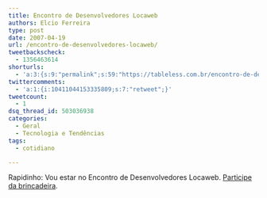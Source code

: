 ```yaml
---
title: Encontro de Desenvolvedores Locaweb
authors: Elcio Ferreira
type: post
date: 2007-04-19
url: /encontro-de-desenvolvedores-locaweb/
tweetbackscheck:
  - 1356463614
shorturls:
  - 'a:3:{s:9:"permalink";s:59:"https://tableless.com.br/encontro-de-desenvolvedores-locaweb";s:7:"tinyurl";s:26:"https://tinyurl.com/3jb5u72";s:4:"isgd";s:19:"https://is.gd/SHTRfD";}'
twittercomments:
  - 'a:1:{i:10411044153335809;s:7:"retweet";}'
tweetcount:
  - 1
dsq_thread_id: 503036938
categories:
  - Geral
  - Tecnologia e Tendências
tags:
  - cotidiano

---
```

Rapidinho: Vou estar no Encontro de Desenvolvedores Locaweb. [Participe da brincadeira][1].

 [1]: https://blog.elcio.com.br/eu-ao-vivo-no-encontro-de-desenvolvedores-locaweb/